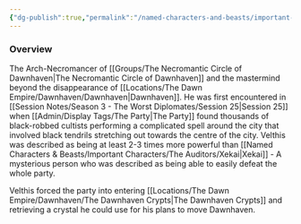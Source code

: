 ```yaml
---
{"dg-publish":true,"permalink":"/named-characters-and-beasts/important-characters/velthis/","tags":["NPC","Important"],"noteIcon":""}
---
```



### Overview
The Arch-Necromancer of [[Groups/The Necromantic Circle of Dawnhaven\|The Necromantic Circle of Dawnhaven]] and the mastermind beyond the disappearance of [[Locations/The Dawn Empire/Dawnhaven/Dawnhaven\|Dawnhaven]]. He was first encountered in [[Session Notes/Season 3 - The Worst Diplomates/Session 25\|Session 25]] when [[Admin/Display Tags/The Party\|The Party]] found thousands of black-robbed cultists performing a complicated spell around the city that involved black tendrils stretching out towards the centre of the city. Velthis was described as being at least 2-3 times more powerful than [[Named Characters & Beasts/Important Characters/The Auditors/Xekai\|Xekai]] - A mysterious person who was described as being able to easily defeat the whole party. 

Velthis forced the party into entering [[Locations/The Dawn Empire/Dawnhaven/The Dawnhaven Crypts\|The Dawnhaven Crypts]] and retrieving a crystal he could use for his plans to move Dawnhaven. 